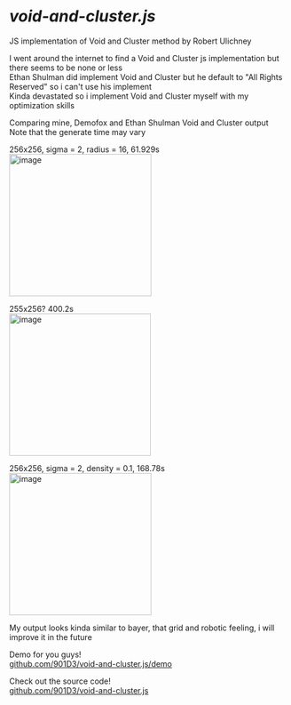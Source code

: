# _**void-and-cluster.js**_
JS implementation of Void and Cluster method by Robert Ulichney

I went around the internet to find a Void and Cluster js implementation but there seems to be none or less\
Ethan Shulman did implement Void and Cluster but he default to "All Rights Reserved" so i can't use his implement\
Kinda devastated so i implement Void and Cluster myself with my optimization skills

Comparing mine, Demofox and Ethan Shulman Void and Cluster output\
Note that the generate time may vary

256x256, sigma = 2, radius = 16, 61.929s\
<img width="256" height="256" alt="image" src="https://github.com/user-attachments/assets/0ef19375-272e-48ef-8548-fbabf1d51387" />

255x256? 400.2s\
<img width="255" height="256" alt="image" src="https://github.com/user-attachments/assets/a34febf6-3932-435b-b97c-4e691a0741a3" />

256x256, sigma = 2, density = 0.1, 168.78s\
<img width="256" height="256" alt="image" src="https://github.com/user-attachments/assets/1c126adc-ec9c-4216-8092-9d6b37725989" />

My output looks kinda similar to bayer, that grid and robotic feeling, i will improve it in the future

Demo for you guys!\
[github.com/901D3/void-and-cluster.js/demo](https://901d3.github.io/void-and-cluster.js/demo/)

Check out the source code!\
[github.com/901D3/void-and-cluster.js](https://github.com/901D3/void-and-cluster.js)
